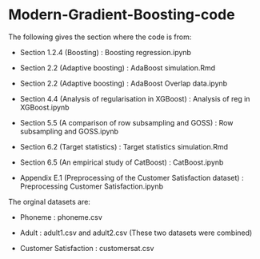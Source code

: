 # Modern-Gradient-Boosting-code

The following gives the section where the code is from:

  * Section 1.2.4 (Boosting) : Boosting regression.ipynb

  * Section 2.2 (Adaptive boosting) : AdaBoost simulation.Rmd

  * Section 2.2 (Adaptive boosting) : AdaBoost Overlap data.ipynb

  * Section 4.4 (Analysis of regularisation in XGBoost) : Analysis of reg in XGBoost.ipynb

  * Section 5.5 (A comparison of row subsampling and GOSS) : Row subsampling and GOSS.ipynb

  * Section 6.2 (Target statistics) : Target statistics simulation.Rmd

  * Section 6.5 (An empirical study of CatBoost) : CatBoost.ipynb

  * Appendix E.1 (Preprocessing of the Customer Satisfaction dataset) : Preprocessing Customer Satisfaction.ipynb


The orginal datasets are: 

 * Phoneme : phoneme.csv

 * Adult : adult1.csv and adult2.csv (These two datasets were combined)

 *  Customer Satisfaction : customersat.csv
